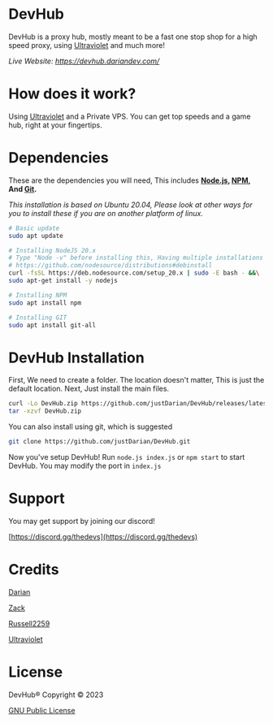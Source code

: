 # DevHub
DevHub is a proxy hub, mostly meant to be a fast one stop shop for a high speed proxy, using [Ultraviolet](https://github.com/titaniumnetwork-dev/Ultraviolet) and much more!

_Live Website: https://devhub.dariandev.com/_

# How does it work?
Using [Ultraviolet](https://github.com/titaniumnetwork-dev/Ultraviolet) and a Private VPS. You can get top speeds and a game hub, right at your fingertips.

# Dependencies
These are the dependencies you will need, This includes **[Node.js](https://nodejs.org/), [NPM](https://www.npmjs.com/), And [Git](https://git-scm.com/).**

_This installation is based on Ubuntu 20.04, Please look at other ways for you to install these if you are on another platform of linux._
```sh
# Basic update
sudo apt update

# Installing NodeJS 20.x
# Type "Node -v" before installing this, Having multiple installations can lead to problems.
# https://github.com/nodesource/distributions#debinstall
curl -fsSL https://deb.nodesource.com/setup_20.x | sudo -E bash - &&\
sudo apt-get install -y nodejs

# Installing NPM
sudo apt install npm

# Installing GIT
sudo apt install git-all
```

# DevHub Installation
First, We need to create a folder. The location doesn't matter, This is just the default location.
Next, Just install the main files.
```sh
curl -Lo DevHub.zip https://github.com/justDarian/DevHub/releases/latest/download/DevHub.zip
tar -xzvf DevHub.zip
```

You can also install using git, which is suggested
```sh
git clone https://github.com/justDarian/DevHub.git
```

Now you've setup DevHub!
Run ```node.js index.js``` or ```npm start``` to start DevHub. You may modify the port in ``index.js`` 

# Support
You may get support by joining our discord!

[https://discord.gg/thedevs](https://discord.gg/thedevs)

# Credits
[Darian](https://github.com/justDarian)

[Zack](https://github.com/komouri)

[Russell2259](https://github.com/Russell2259) 

[Ultraviolet](https://github.com/titaniumnetwork-dev/Ultraviolet)

# License

DevHub® Copyright © 2023

[GNU Public License](https://github.com/justDarian/DevHub/blob/main/LICENSE.md)